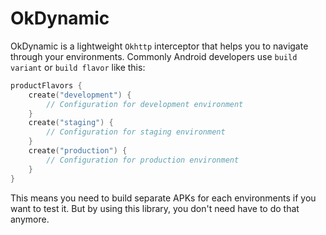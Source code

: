 # OkDynamic

OkDynamic is a lightweight `Okhttp` interceptor that helps you to navigate through your
environments. Commonly Android developers use `build variant` or `build flavor` like this:

```kotlin
productFlavors {
    create("development") {
        // Configuration for development environment
    }
    create("staging") {
        // Configuration for staging environment
    }
    create("production") {
        // Configuration for production environment
    }
}
```

This means you need to build separate APKs for each environments if you want to test it. But by
using this library, you don't need have to do that anymore.